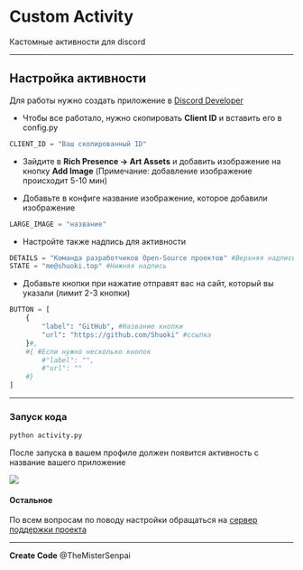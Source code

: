 # Custom Activity
Кастомные активности для discord 

***
## Настройка активности
Для работы нужно создать приложение в [Discord Developer](https://discord.com/developers/applications) 

* Чтобы все работало, нужно скопировать **Client ID** и вставить его в config.py
```py
CLIENT_ID = "Ваш скопированный ID"
```

* Зайдите в **Rich Presence -> Art Assets** и добавить изображение на кнопку **Add Image** (Примечание: добавление изображение происходит 5-10 мин)

* Добавьте в конфиге название изображение, которое добавили изображение
```py
LARGE_IMAGE = "название"
```

* Настройте также надпись для активности
```py
DETAILS = "Команда разработчиков Open-Source проектов" #Верхняя надпись
STATE = "me@shuoki.top" #Нижняя надпись
```

* Добавьте кнопки при нажатие отправят вас на сайт, который вы указали (лимит 2-3 кнопки)

```py
BUTTON = [
    {
        "label": "GitHub", #Название кнопки
        "url": "https://github.com/Shuoki" #ссылка
    }#,
    #{ #Если нужно несколько кнопок
        #"label": "",
        #"url": ""
    #}
]
```

***

### Запуск кода
```bash
python activity.py
```

После запуска в вашем профиле должен появится активность с название вашего приложение


![](https://cdn.upload.systems/uploads/MTM6cq44.png)

#### Остальное
По всем вопросам по поводу настройки обращаться на [сервер поддержки проекта](https://discord.gg/DHzKAYjNxw)
***

**Create Code** @TheMisterSenpai
